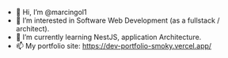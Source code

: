 - 👋 Hi, I’m @marcingol1
- 👀 I’m interested in Software Web Development (as a fullstack / architect).
- 🌱 I’m currently learning NestJS, application Architecture.
- 📫 My portfolio site: https://dev-portfolio-smoky.vercel.app/

<!---
marcingol1/marcingol1 is a ✨ special ✨ repository because its `README.md` (this file) appears on your GitHub profile.
You can click the Preview link to take a look at your changes.
--->
